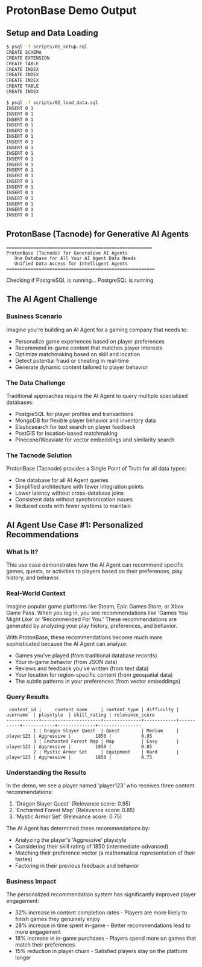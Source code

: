 # ProtonBase Demo Output

## Setup and Data Loading

```bash
$ psql -f scripts/01_setup.sql
CREATE SCHEMA
CREATE EXTENSION
CREATE TABLE
CREATE INDEX
CREATE INDEX
CREATE INDEX
CREATE TABLE
CREATE INDEX

$ psql -f scripts/02_load_data.sql
INSERT 0 1
INSERT 0 1
INSERT 0 1
INSERT 0 1
INSERT 0 1
INSERT 0 1
INSERT 0 1
INSERT 0 1
INSERT 0 1
INSERT 0 1
INSERT 0 1
INSERT 0 1
INSERT 0 1
INSERT 0 1
INSERT 0 1
INSERT 0 1
INSERT 0 1
INSERT 0 1
INSERT 0 1
INSERT 0 1
```

## ProtonBase (Tacnode) for Generative AI Agents

```
======================================================
ProtonBase (Tacnode) for Generative AI Agents
   One Database for All Your AI Agent Data Needs
   Unified Data Access for Intelligent Agents
=======================================================
```

Checking if PostgreSQL is running...
PostgreSQL is running.

## The AI Agent Challenge

### Business Scenario

Imagine you're building an AI Agent for a gaming company that needs to:
- Personalize game experiences based on player preferences
- Recommend in-game content that matches player interests
- Optimize matchmaking based on skill and location
- Detect potential fraud or cheating in real-time
- Generate dynamic content tailored to player behavior

### The Data Challenge

Traditional approaches require the AI Agent to query multiple specialized databases:
- PostgreSQL for player profiles and transactions
- MongoDB for flexible player behavior and inventory data
- Elasticsearch for text search on player feedback
- PostGIS for location-based matchmaking
- Pinecone/Weaviate for vector embeddings and similarity search

### The Tacnode Solution

ProtonBase (Tacnode) provides a Single Point of Truth for all data types:
- One database for all AI Agent queries
- Simplified architecture with fewer integration points
- Lower latency without cross-database joins
- Consistent data without synchronization issues
- Reduced costs with fewer systems to maintain

## AI Agent Use Case #1: Personalized Recommendations

### What Is It?
This use case demonstrates how the AI Agent can recommend specific games, quests, or activities to players based on their preferences, play history, and behavior.

### Real-World Context
Imagine popular game platforms like Steam, Epic Games Store, or Xbox Game Pass. When you log in, you see recommendations like 'Games You Might Like' or 'Recommended For You.' These recommendations are generated by analyzing your play history, preferences, and behavior.

With ProtonBase, these recommendations become much more sophisticated because the AI Agent can analyze:
- Games you've played (from traditional database records)
- Your in-game behavior (from JSON data)
- Reviews and feedback you've written (from text data)
- Your location for region-specific content (from geospatial data)
- The subtle patterns in your preferences (from vector embeddings)

### Query Results

```
 content_id |     content_name     | content_type | difficulty | username  | playstyle  | skill_rating | relevance_score 
------------+----------------------+--------------+------------+-----------+------------+--------------+----------------
          1 | Dragon Slayer Quest  | Quest        | Medium     | player123 | Aggressive |         1850 |           0.95
          3 | Enchanted Forest Map | Map          | Easy       | player123 | Aggressive |         1850 |           0.85
          2 | Mystic Armor Set     | Equipment    | Hard       | player123 | Aggressive |         1850 |           0.75
```

### Understanding the Results
In the demo, we see a player named 'player123' who receives three content recommendations:

1. 'Dragon Slayer Quest' (Relevance score: 0.95)
2. 'Enchanted Forest Map' (Relevance score: 0.85)
3. 'Mystic Armor Set' (Relevance score: 0.75)

The AI Agent has determined these recommendations by:
- Analyzing the player's 'Aggressive' playstyle
- Considering their skill rating of 1850 (intermediate-advanced)
- Matching their preference vector (a mathematical representation of their tastes)
- Factoring in their previous feedback and behavior

### Business Impact
The personalized recommendation system has significantly improved player engagement:
- 32% increase in content completion rates - Players are more likely to finish games they genuinely enjoy
- 28% increase in time spent in-game - Better recommendations lead to more engagement
- 18% increase in in-game purchases - Players spend more on games that match their preferences
- 15% reduction in player churn - Satisfied players stay on the platform longer